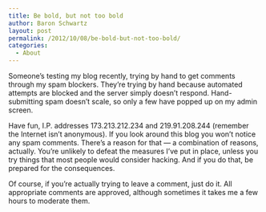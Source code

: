 ```yaml
---
title: Be bold, but not too bold
author: Baron Schwartz
layout: post
permalink: /2012/10/08/be-bold-but-not-too-bold/
categories:
  - About
---
```

Someone&#8217;s testing my blog recently, trying by hand to get comments through my spam blockers. They&#8217;re trying by hand because automated attempts are blocked and the server simply doesn&#8217;t respond. Hand-submitting spam doesn&#8217;t scale, so only a few have popped up on my admin screen.

Have fun, I.P. addresses 173.213.212.234 and 219.91.208.244 (remember the Internet isn&#8217;t anonymous). If you look around this blog you won&#8217;t notice any spam comments. There&#8217;s a reason for that &#8212; a combination of reasons, actually. You&#8217;re unlikely to defeat the measures I&#8217;ve put in place, unless you try things that most people would consider hacking. And if you do that, be prepared for the consequences.

Of course, if you&#8217;re actually trying to leave a comment, just do it. All appropriate comments are approved, although sometimes it takes me a few hours to moderate them.